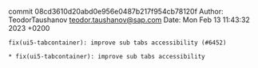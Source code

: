 commit 08cd3610d20abd0e956e0487b217f954cb78120f
Author: TeodorTaushanov <teodor.taushanov@sap.com>
Date:   Mon Feb 13 11:43:32 2023 +0200

    fix(ui5-tabcontainer): improve sub tabs accessibility (#6452)
    
    * fix(ui5-tabcontainer): improve sub tabs accessibility
